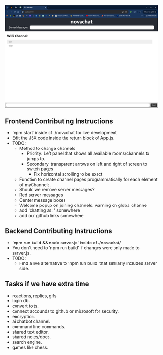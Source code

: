 ![Alt text](./public/homepagescreenshot.png)

## Frontend Contributing Instructions

- 'npm start' inside of ./novachat for live development
- Edit the JSX code inside the return block of App.js.
- TODO:
  - Method to change channels
    - Priority: Left panel that shows all available rooms/channels to jumps to.
    - Secondary: transparent arrows on left and right of screen to switch pages
      - Fix horizontal scrolling to be exact
  - Function to create channel pages programmatically for each element of myChannels.
  - Should we remove server messages?
  - Red server messages
  - Center message boxes
  - Welcome popup on joining channels. warning on global channel
  - add 'chatting as: ' somewhere
  - add our github links somewhere

## Backend Contributing Instructions

- 'npm run build && node server.js' inside of ./novachat/
- You don't need to 'npm run build' if changes were only made to server.js.
- TODO:
  - Find a live alternative to 'npm run build' that similarly includes server side. 

## Tasks if we have extra time
- reactions, replies, gifs
- login db.
- convert to ts.
- connect accounds to github or microsoft for security.
- encryption.
- ai chatbot channel.
- command line commands.
- shared text editor.
- shared notes/docs.
- search engine.
- games like chess.
